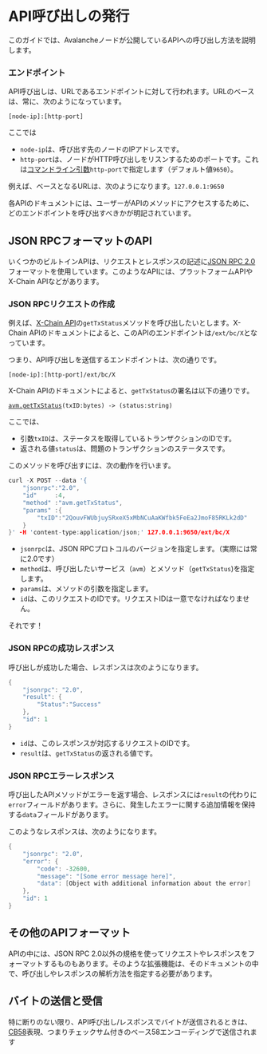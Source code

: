 # API呼び出しの発行

このガイドでは、Avalancheノードが公開しているAPIへの呼び出し方法を説明します。

### エンドポイント<a id="endpoint"></a>

API呼び出しは、URLであるエンドポイントに対して行われます。URLのベースは、常に、次のようになっています。

`[node-ip]:[http-port]`

ここでは

* `node-ip`は、呼び出す先のノードのIPアドレスです。
* `http-port`は、ノードがHTTP呼び出しをリスンするためのポートです。これは[コマンドライン引数](../references/command-line-interface.md#http-server)`http-port`で指定します（デフォルト値`9650`）。

例えば、ベースとなるURLは、次のようになります。`127.0.0.1:9650`

各APIのドキュメントには、ユーザーがAPIのメソッドにアクセスするために、どのエンドポイントを呼び出すべきかが明記されています。

## JSON RPCフォーマットのAPI

いくつかのビルトインAPIは、リクエストとレスポンスの記述に[JSON RPC 2.0](https://www.jsonrpc.org/specification)フォーマットを使用しています。このようなAPIには、プラットフォームAPIやX-Chain APIなどがあります。

### JSON RPCリクエストの作成

例えば、[X-Chain API](exchange-chain-x-chain-api.md)の`getTxStatus`メソッドを呼び出したいとします。X-Chain APIのドキュメントによると、このAPIのエンドポイントは`/ext/bc/X`となっています。

つまり、API呼び出しを送信するエンドポイントは、次の通りです。

`[node-ip]:[http-port]/ext/bc/X`

X-Chain APIのドキュメントによると、`getTxStatus`の署名は以下の通りです。

[`avm.getTxStatus`](exchange-chain-x-chain-api.md#avm-gettxstatus)`(txID:bytes) -> (status:string)`

ここでは、

* 引数`txID`は、ステータスを取得しているトランザクションのIDです。
* 返される値`status`は、問題のトランザクションのステータスです。

このメソッドを呼び出すには、次の動作を行います。

```cpp
curl -X POST --data '{
    "jsonrpc":"2.0",
    "id"     :4,
    "method" :"avm.getTxStatus",
    "params" :{
        "txID":"2QouvFWUbjuySRxeX5xMbNCuAaKWfbk5FeEa2JmoF85RKLk2dD"
    }
}' -H 'content-type:application/json;' 127.0.0.1:9650/ext/bc/X
```

* `jsonrpc`は、JSON RPCプロトコルのバージョンを指定します。（実際には常に2.0です）
* `method`は、呼び出したいサービス（`avm`）とメソッド（`getTxStatus`\)を指定します。
* `params`は、メソッドの引数を指定します。
* `id`は、このリクエストのIDです。リクエストIDは一意でなければなりません。

それです！

### JSON RPCの成功レスポンス

呼び出しが成功した場合、レスポンスは次のようになります。

```cpp
{
    "jsonrpc": "2.0",
    "result": {
        "Status":"Success"
    },
    "id": 1
}
```

* `id`は、このレスポンスが対応するリクエストのIDです。
* `result`は、`getTxStatus`の返される値です。

### JSON RPCエラーレスポンス

呼び出したAPIメソッドがエラーを返す場合、レスポンスには`result`の代わりに`error`フィールドがあります。さらに、発生したエラーに関する追加情報を保持する`data`フィールドがあります。

このようなレスポンスは、次のようになります。

```cpp
{
    "jsonrpc": "2.0",
    "error": {
        "code": -32600,
        "message": "[Some error message here]",
        "data": [Object with additional information about the error]
    },
    "id": 1
}
```

## その他のAPIフォーマット

APIの中には、JSON RPC 2.0以外の規格を使ってリクエストやレスポンスをフォーマットするものもあります。そのような拡張機能は、そのドキュメントの中で、呼び出しやレスポンスの解析方法を指定する必要があります。

## バイトの送信と受信

特に断りのない限り、API呼び出し/レスポンスでバイトが送信されるときは、[CB58](https://support.avalabs.org/en/articles/4587395-what-is-cb58)表現、つまりチェックサム付きのベース58エンコーディングで送信されます


